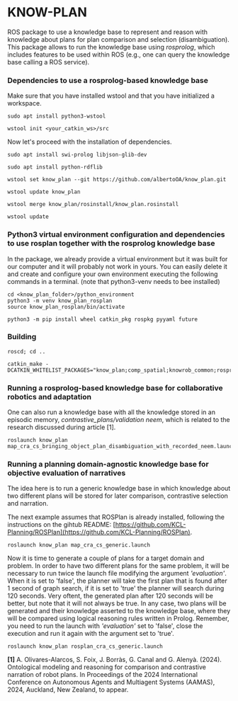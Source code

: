 # KNOW-PLAN
ROS package to use a knowledge base to represent and reason with knowledge about plans for plan comparison and selection (disambiguation). This package allows to run the knowledge base using *rosprolog*, which includes features to be used within ROS (e.g., one can query the knowledge base calling a ROS service). 


### Dependencies to use a rosprolog-based knowledge base

Make sure that you have installed wstool and that you have initialized a workspace. 
```
sudo apt install python3-wstool

wstool init <your_catkin_ws>/src
```

Now let's proceed with the installation of dependencies.
```
sudo apt install swi-prolog libjson-glib-dev

sudo apt install python-rdflib

wstool set know_plan --git https://github.com/albertoOA/know_plan.git

wstool update know_plan

wstool merge know_plan/rosinstall/know_plan.rosinstall

wstool update 
```


### Python3 virtual environment configuration and dependencies to use rosplan together with the rosprolog knowledge base

In the package, we already provide a virtual environment but it was built for our computer and it will probably not work in yours. You can easily delete it and create and configure your own environment executing the following commands in a terminal. (note that python3-venv needs to bee installed)

```
cd <know_plan_folder>/python_environment
python3 -m venv know_plan_rosplan
source know_plan_rosplan/bin/activate

python3 -m pip install wheel catkin_pkg rospkg pyyaml future
```

### Building

```
roscd; cd ..

catkin_make -DCATKIN_WHITELIST_PACKAGES="know_plan;comp_spatial;knowrob_common;rosprolog;json_prolog_msgs;rosowl;genowl"
```

### Running a rosprolog-based knowledge base for collaborative robotics and adaptation
One can also run a knowledge base with all the knowledge stored in an episodic memory, *contrastive_plans/validation neem*, which is related to the research discussed during article [1].

```
roslaunch know_plan map_cra_cs_bringing_object_plan_disambiguation_with_recorded_neem.launch
```


### Running a planning domain-agnostic knowledge base for objective evaluation of narratives 
The idea here is to run a generic knowledge base in which knowledge about two different plans will be stored for later comparison, contrastive selection and narration.  

The next example assumes that ROSPlan is already installed, following the instructions on the gihtub README: [https://github.com/KCL-Planning/ROSPlan](https://github.com/KCL-Planning/ROSPlan).

```
roslaunch know_plan map_cra_cs_generic.launch
```

Now it is time to generate a couple of plans for a target domain and problem. In order to have two different plans for the same problem, it will be necessary to run twice the launch file modifying the argument *'evaluation'*. When it is set to 'false', the planner will take the first plan that is found after 1 second of graph search, if it is set to 'true' the planner will search during 120 seconds. Very oftent, the generated plan after 120 seconds will be better, but note that it will not always be true. In any case, two plans will be generated and their knowledge asserted to the knowledge base, where they will be compared using logical reasoning rules written in Prolog. Remember, you need to run the launch with *'evaluation'* set to 'false', close the execution and run it again with the argument set to 'true'. 

```
roslaunch know_plan rosplan_cra_cs_generic.launch 
``` 



**[1]** A. Olivares-Alarcos, S. Foix, J. Borràs, G. Canal and G. Alenyà. (2024). Ontological modeling and reasoning for comparison and contrastive narration of robot plans. In Proceedings of the 2024 International Conference on Autonomous Agents and Multiagent Systems (AAMAS), 2024, Auckland, New Zealand, to appear.
